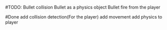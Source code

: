 #TODO:
    Bullet collision
    Bullet as a physics object
    Bullet fire from the player
    
#Done
    add collision detection(For the player)
    add movement
    add physics to player